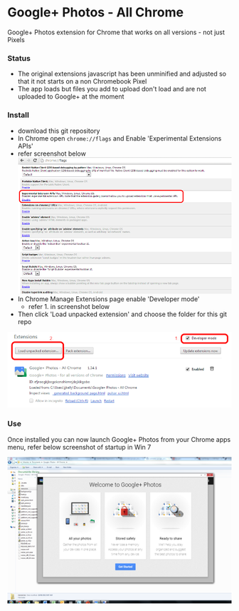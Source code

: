 Google+ Photos - All Chrome
==================

Google+ Photos extension for Chrome that works on all versions - not just Pixels

### Status

* The original extensions javascript has been unminified and adjusted so that it not starts on a non Chromebook Pixel
* The app loads but files you add to upload don't load and are not uploaded to Google+ at the moment

### Install

* download this git repository
* In Chrome open `chrome://flags` and Enable 'Experimental Extensions APIs'
 * refer screenshot below
![](install_api.png)
* In Chrome Manage Extensions page enable 'Developer mode'
  * refer 1. in screenshot below
* Then click 'Load unpacked extension' and choose the folder for this git repo

![](install.png)

### Use

Once installed you can now launch Google+ Photos from your Chrome apps menu, refer below screenshot of startup in Win 7

![](win7.png)





